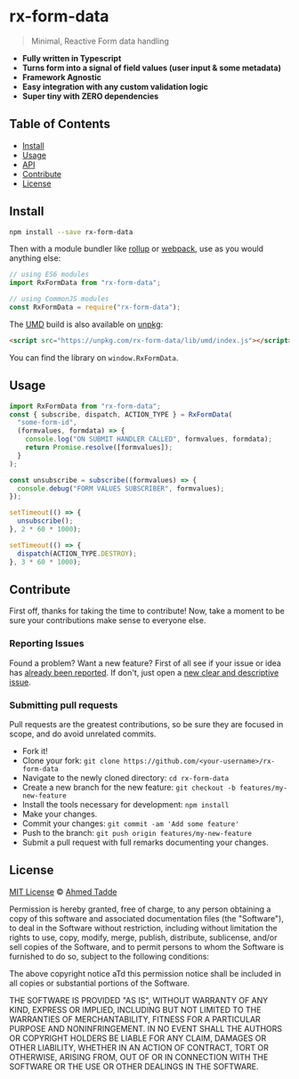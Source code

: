# rx-form-data

> Minimal, Reactive Form data handling

- **Fully written in Typescript**
- **Turns form into a signal of field values (user input & some metadata)**
- **Framework Agnostic**
- **Easy integration with any custom validation logic**
- **Super tiny with ZERO dependencies**

## Table of Contents

- [Install](#install)
- [Usage](#usage)
- [API](#api)
- [Contribute](#contribute)
- [License](#license)

## Install

```sh
npm install --save rx-form-data
```

Then with a module bundler like [rollup](http://rollupjs.org/) or [webpack](https://webpack.js.org/), use as you would anything else:

```javascript
// using ES6 modules
import RxFormData from "rx-form-data";

// using CommonJS modules
const RxFormData = require("rx-form-data");
```

The [UMD](https://github.com/umdjs/umd) build is also available on [unpkg](https://unpkg.com):

```html
<script src="https://unpkg.com/rx-form-data/lib/umd/index.js"></script>
```

You can find the library on `window.RxFormData`.

## Usage

```typescript
import RxFormData from "rx-form-data";
const { subscribe, dispatch, ACTION_TYPE } = RxFormData(
  "some-form-id",
  (formvalues, formdata) => {
    console.log("ON SUBMIT HANDLER CALLED", formvalues, formdata);
    return Promise.resolve([formvalues]);
  }
);

const unsubscribe = subscribe((formvalues) => {
  console.debug("FORM VALUES SUBSCRIBER", formvalues);
});

setTimeout(() => {
  unsubscribe();
}, 2 * 60 * 1000);

setTimeout(() => {
  dispatch(ACTION_TYPE.DESTROY);
}, 3 * 60 * 1000);
```

## Contribute

First off, thanks for taking the time to contribute!
Now, take a moment to be sure your contributions make sense to everyone else.

### Reporting Issues

Found a problem? Want a new feature? First of all see if your issue or idea has [already been reported](../../issues).
If don't, just open a [new clear and descriptive issue](../../issues/new).

### Submitting pull requests

Pull requests are the greatest contributions, so be sure they are focused in scope, and do avoid unrelated commits.

- Fork it!
- Clone your fork: `git clone https://github.com/<your-username>/rx-form-data`
- Navigate to the newly cloned directory: `cd rx-form-data`
- Create a new branch for the new feature: `git checkout -b features/my-new-feature`
- Install the tools necessary for development: `npm install`
- Make your changes.
- Commit your changes: `git commit -am 'Add some feature'`
- Push to the branch: `git push origin features/my-new-feature`
- Submit a pull request with full remarks documenting your changes.

## License

[MIT License](https://opensource.org/licenses/MIT) © [Ahmed Tadde](https://github.com/ahmedtadde)

Permission is hereby granted, free of charge, to any person obtaining a copy
of this software and associated documentation files (the "Software"), to deal
in the Software without restriction, including without limitation the rights
to use, copy, modify, merge, publish, distribute, sublicense, and/or sell
copies of the Software, and to permit persons to whom the Software is
furnished to do so, subject to the following conditions:

The above copyright notice aTd this permission notice shall be included in all
copies or substantial portions of the Software.

THE SOFTWARE IS PROVIDED "AS IS", WITHOUT WARRANTY OF ANY KIND, EXPRESS OR
IMPLIED, INCLUDING BUT NOT LIMITED TO THE WARRANTIES OF MERCHANTABILITY,
FITNESS FOR A PARTICULAR PURPOSE AND NONINFRINGEMENT. IN NO EVENT SHALL THE
AUTHORS OR COPYRIGHT HOLDERS BE LIABLE FOR ANY CLAIM, DAMAGES OR OTHER
LIABILITY, WHETHER IN AN ACTION OF CONTRACT, TORT OR OTHERWISE, ARISING FROM,
OUT OF OR IN CONNECTION WITH THE SOFTWARE OR THE USE OR OTHER DEALINGS IN THE
SOFTWARE.
